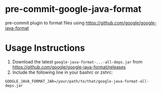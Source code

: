 # pre-commit-google-java-format
pre-commit plugin to format files using https://github.com/google/google-java-format

# Usage Instructions

1. Download the latest `google-java-format-...-all-deps.jar` from https://github.com/google/google-java-format/releases
2. Include the following line in your bashrc or zshrc:
```
GOOGLE_JAVA_FORMAT_JAR=/your/path/to/that/google-java-format-all-deps.jar
```
